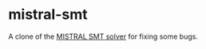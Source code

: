 # mistral-smt
A clone of the [MISTRAL SMT solver](https://www.cs.utexas.edu/~tdillig/mistral/index.html) for fixing some bugs.
